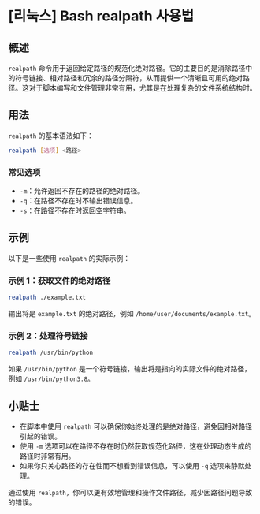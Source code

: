 # [리눅스] Bash realpath 사용법

## 概述
`realpath` 命令用于返回给定路径的规范化绝对路径。它的主要目的是消除路径中的符号链接、相对路径和冗余的路径分隔符，从而提供一个清晰且可用的绝对路径。这对于脚本编写和文件管理非常有用，尤其是在处理复杂的文件系统结构时。

## 用法
`realpath` 的基本语法如下：
```bash
realpath [选项] <路径>
```

### 常见选项
- `-m`：允许返回不存在的路径的绝对路径。
- `-q`：在路径不存在时不输出错误信息。
- `-s`：在路径不存在时返回空字符串。

## 示例
以下是一些使用 `realpath` 的实际示例：

### 示例 1：获取文件的绝对路径
```bash
realpath ./example.txt
```
输出将是 `example.txt` 的绝对路径，例如 `/home/user/documents/example.txt`。

### 示例 2：处理符号链接
```bash
realpath /usr/bin/python
```
如果 `/usr/bin/python` 是一个符号链接，输出将是指向的实际文件的绝对路径，例如 `/usr/bin/python3.8`。

## 小贴士
- 在脚本中使用 `realpath` 可以确保你始终处理的是绝对路径，避免因相对路径引起的错误。
- 使用 `-m` 选项可以在路径不存在时仍然获取规范化路径，这在处理动态生成的路径时非常有用。
- 如果你只关心路径的存在性而不想看到错误信息，可以使用 `-q` 选项来静默处理。

通过使用 `realpath`，你可以更有效地管理和操作文件路径，减少因路径问题导致的错误。